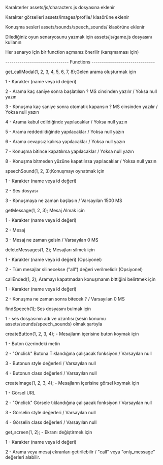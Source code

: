 Karakterler assets/js/characters.js dosyasına eklenir

Karakter görselleri assets/images/profile/ klasörüne eklenir

Konuşma sesleri assets/sounds/speech_sounds/ klasörüne eklenir

Dilediğiniz oyun senaryosunu yazmak için assets/js/game.js dosyasını kullanın



Her senaryo için bir function açmanız önerilir (karışmaması için)



------------------------------- Functions -------------------------------



get_callModal(1, 2, 3, 4, 5, 6, 7, 8);Gelen arama oluşturmak için

1 - Karakter (name veya id değeri)

2 - Arama kaç saniye sonra başlatılsın ? MS cinsinden yazılır / Yoksa null yazın

3 - Konuşma kaç saniye sonra otomatik kapansın ? MS cinsinden yazılır / Yoksa null yazın

4 - Arama kabul edildiğinde yapılacaklar / Yoksa null yazın

5 - Arama reddedildiğinde yapılacaklar / Yoksa null yazın

6 - Arama cevapsız kalırsa yapılacaklar / Yoksa null yazın

7 - Konuşma bitince kapatılırsa yapılacaklar / Yoksa null yazın

8 - Konuşma bitmeden yüzüne kapatılırsa yapılacaklar / Yoksa null yazın



speechSound(1, 2, 3);Konuşmayı oynatmak için

1 - Karakter (name veya id değeri)

2 - Ses dosyası

3 - Konuşmaya ne zaman başlasın / Varsayılan 1500 MS



getMessage(1, 2, 3); Mesaj Almak için

1 - Karakter (name veya id değeri)

2 - Mesaj

3 - Mesaj ne zaman gelsin / Varsayılan 0 MS



deleteMessages(1, 2); Mesajları silmek için

1 - Karakter (name veya id değeri) (Opsiyonel)

2 - Tüm mesajlar silinecekse ("all") değeri verilmelidir (Opsiyonel)



callEnded(1, 2); Aramayı kapatmadan konuşmanın bittiğini belirtmek için

1 - Karakter (name veya id değeri)

2 - Konuşma ne zaman sonra bitecek ? / Varsayılan 0 MS



findSpeech(1); Ses dosyasını bulmak için

1 - ses dosyasının adı ve uzantısı (sesin konumu assets/sounds/speech_sounds) olmak şartıyla



createButton(1, 2, 3, 4); - Mesajların içerisine buton koymak için

1 - Buton üzerindeki metin

2 - "Onclick" Butona Tıklandığına çalışacak fonksiyon / Varsayılan null

3 - Butonun style değerleri / Varsayılan null

4 - Butonun class değerleri / Varsayılan null



 createImage(1, 2, 3, 4); - Mesajların içerisine görsel koymak için

1 - Görsel URL

2 - "Onclick" Görsele tıklandığına çalışacak fonksiyon / Varsayılan null

3 - Görselin style değerleri / Varsayılan null

4 - Görselin class değerleri / Varsayılan null



get_screen(1, 2); - Ekranı değiştirmek için

1 - Karakter (name veya id değeri)

2 - Arama veya mesaj ekranları getirilebilir / "call" veya "only_message" değerleri alabilir.